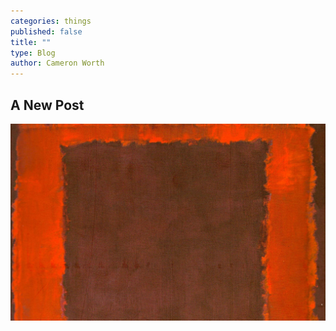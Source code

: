 ```yaml
---
categories: things
published: false
title: ""
type: Blog
author: Cameron Worth
---
```


## A New Post
![asdf](/img/rothko.jpg)
